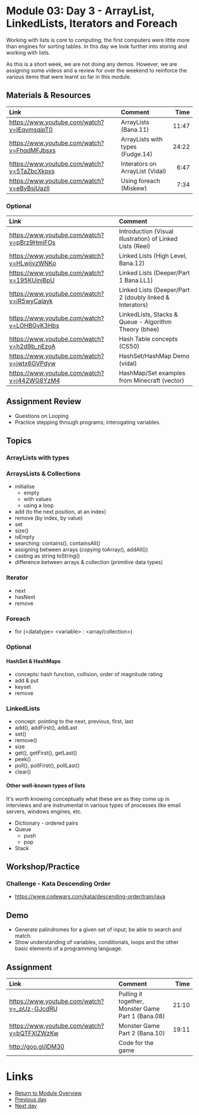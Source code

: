 # Module 03: Day 3 - ArrayList, LinkedLists,  Iterators and Foreach
Working with lists is core to computing; the first computers were little more than engines for sorting tables.  In this day we look further into storing and working with lists.

As this is a short week, we are not doing any demos.  However, we are assigning some videos and a review for over the weekend to reinforce the various items that were learnt so far in this module.


## Materials & Resources
| Link | Comment| Time |
|:---- |:------ |-----:|
|https://www.youtube.com/watch?v=IEqvmsqjpT0|ArrayLists (Bana.11)|11:47|
|https://www.youtube.com/watch?v=FhqdMFJbsxs|ArrayLists with types (Fudge.14)|24:22|
|https://www.youtube.com/watch?v=5TaZbcXkpxs|Interators on ArrayList (Vidal)| 6:47|
|https://www.youtube.com/watch?v=eByBsjUazII|Using foreach (Miskew)| 7:34|


### Optional
| Link | Comment|
|:---- |:------ |
|https://www.youtube.com/watch?v=pBrz9HmjFOs|Introduction (Visual  illustration) of Linked Lists (Reel)| 13:39 |
|https://www.youtube.com/watch?v=HLwijvzWNKo|Linked Lists (High Level, Bana.12)|11:45|
|https://www.youtube.com/watch?v=195KUinjBpU|Linked Lists (Deeper/Part 1 Bana.LL1)|17:35|
|https://www.youtube.com/watch?v=iR5wyCaIayk|Linked Lists (Deeper/Part 2 (doubly linked & Interators)|19.12|
|https://www.youtube.com/watch?v=LOHBGyK3Hbs|LinkedLists, Stacks & Queue - Algorithm Theory (bhee)|6:02|
|https://www.youtube.com/watch?v=h2d9b_nEzoA|Hash Table concepts (CS50)|7:41|
|https://www.youtube.com/watch?v=jwtx6GVPdyw |HashSet/HashMap Demo (vidal)|13:24|
|https://www.youtube.com/watch?v=j442WG8YzM4|HashMap/Set examples from Minecraft (vector)|5:53|


## Assignment Review
- Questions on Looping
- Practice stepping through programs; interogating variables.

## Topics

### ArrayLists with types

### ArraysLists & Collections
- initialise 
  - empty
  - with values
  - using a loop
- add (to the next position, at an index)
- remove (by index, by value)
- set
- size()
- isEmpty
- searching: contains(), containsAll()
- assigning between arrays (*copying* toArray(), addAll())
- casting as string toString()
- difference between arrays & collection (*primitive* data types)


### Iterator
- next
- hasNext
- remove

### Foreach
- for (&lt;datatype&gt; &lt;variable&gt; : &lt;array/collection&gt;)


### Optional
#### HashSet &amp; HashMaps
- concepts: hash function, collision, order of magnitude rating
- add &amp; put
- keyset
- remove


### LinkedLists
- concept: pointing to the next, previous, first, last
- add(), addFirst(), addLast
- set()
- remove()
- size
- get(), getFirst(), getLast()
- peek()
- poll(), pollFirst(), pollLast()
- clear()

#### Other well-known types of lists
It's worth knowing conceptually what these are as they come up in interviews and are instrumental in various types of processes like email servers, windows engines, etc.
- Dictionary - ordered pairs
- Queue
  - push
  - pop
- Stack  


## Workshop/Practice 

### Challenge - Kata Descending Order
- https://www.codewars.com/kata/descending-order/train/java

## Demo
- Generate palindromes for a given set of input; be able to search and match.
- Show understanding of variables, conditionals, loops and the other basic elements of a programming language.

## Assignment
| Link | Comment|Time|
|:---- |:------ |---:|
|https://www.youtube.com/watch?v=_pUz-GJcdRU|Pulling it together, Monster Game Part 1 (Bana.08)|21:10|
|https://www.youtube.com/watch?v=bQTFXlZWzKw|Monster Game Part 2 (Bana.10)|19:11|
| http://goo.gl/lDM30|Code for the game||

# Links
- [Return to Module Overview](..)
- [Previous day](../m03d2-arrays-collections-functions)
- [Next day](../m04d4)
